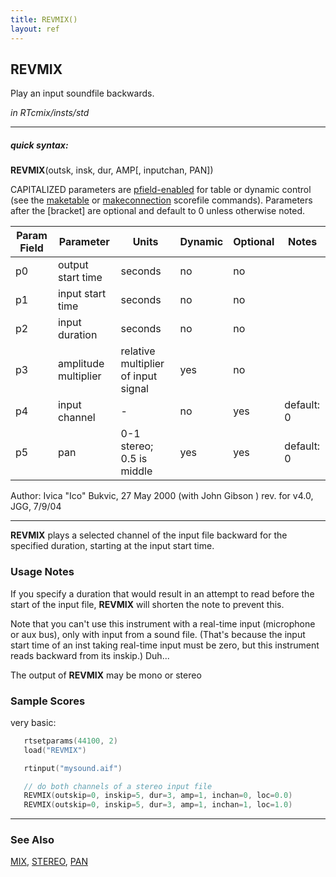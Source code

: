 ```yaml
---
title: REVMIX()
layout: ref
---
```


## REVMIX

Play an input soundfile backwards.

*in RTcmix/insts/std*  
  

-----

##### quick syntax:

**REVMIX**(outsk, insk, dur, AMP\[, inputchan, PAN\])

CAPITALIZED parameters are [pfield-enabled](pfield-enabled.html) for
table or dynamic control (see the
[maketable](../scorefile/maketable.html) or
[makeconnection](../scorefile/makeconnection.html) scorefile
commands). Parameters after the \[bracket\] are optional and default to
0 unless otherwise noted.


Param Field	| Parameter | Units | Dynamic | Optional | Notes
----------- | --------- | ----- | -------- | --------- | ---------
p0 | output start time | seconds | no | no | 
p1 | input start time | seconds | no | no | 
p2 | input duration | seconds | no | no | 
p3 | amplitude multiplier | relative multiplier of input signal | yes | no | 
p4 | input channel |  -  | no | yes | default: 0 | 
p5 | pan | 0-1 stereo; 0.5 is middle | yes | yes | default: 0 | 

   Author: Ivica "Ico" Bukvic, 27 May 2000
   (with John Gibson )
   rev. for v4.0, JGG, 7/9/04

  

-----

  
**REVMIX** plays a selected channel of the input file backward for the
specified duration, starting at the input start time.

### Usage Notes

If you specify a duration that would result in an attempt to read before
the start of the input file, **REVMIX** will shorten the note to prevent
this.

Note that you can't use this instrument with a real-time input
(microphone or aux bus), only with input from a sound file. (That's
because the input start time of an inst taking real-time input must be
zero, but this instrument reads backward from its inskip.) Duh...

The output of **REVMIX** may be mono or stereo

### Sample Scores

very basic:

```cpp
   rtsetparams(44100, 2)
   load("REVMIX")

   rtinput("mysound.aif")

   // do both channels of a stereo input file
   REVMIX(outskip=0, inskip=5, dur=3, amp=1, inchan=0, loc=0.0)
   REVMIX(outskip=0, inskip=5, dur=3, amp=1, inchan=1, loc=1.0)
```

  

-----

### See Also

[MIX](MIX.html), [STEREO](STEREO.html), [PAN](PAN.html)
